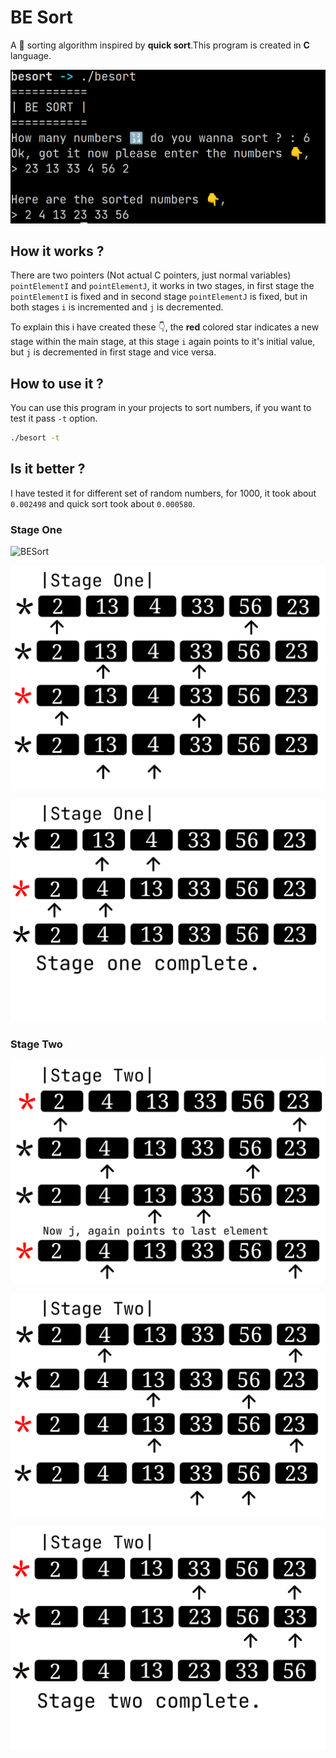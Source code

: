 # BE Sort

A 📶 sorting algorithm inspired by **quick sort**.This program is created in **C** language.

![BESort](https://raw.githubusercontent.com/surajkareppagol/assets/main/4%20-%20BESort/BESort%20Output.png)

## How it works ?

There are two pointers (Not actual C pointers, just normal variables) `pointElementI` and `pointElementJ`, it works in two stages, in first stage the `pointElementI` is fixed and in second stage `pointElementJ` is fixed, but in both stages `i` is incremented and `j` is decremented.

To explain this i have created these 👇, the **red** colored star indicates a new stage within the main stage, at this stage `i` again points to it's initial value, but `j` is decremented in first stage and vice versa.

## How to use it ?

You can use this program in your projects to sort numbers, if you want to test it pass `-t` option.

```bash
./besort -t
```

## Is it better ?

I have tested it for different set of random numbers, for 1000, it took about `0.002498` and quick sort took about `0.000580`.

### Stage One

![BESort](https://raw.githubusercontent.com/surajkareppagol/Project-Assets/main/4%20-%20BESort/BESort%20A.png)

![BESort](https://raw.githubusercontent.com/surajkareppagol/Assets/main/4%20-%20BESort/BESort%20B.png)

![BESort](https://raw.githubusercontent.com/surajkareppagol/Assets/main/4%20-%20BESort/BESort%20C.png)

### Stage Two

![BESort](https://raw.githubusercontent.com/surajkareppagol/Assets/main/4%20-%20BESort/BESort%20D.png)

![BESort](https://raw.githubusercontent.com/surajkareppagol/Assets/main/4%20-%20BESort/BESort%20E.png)

![BESort](https://raw.githubusercontent.com/surajkareppagol/Assets/main/4%20-%20BESort/BESort%20F.png)
